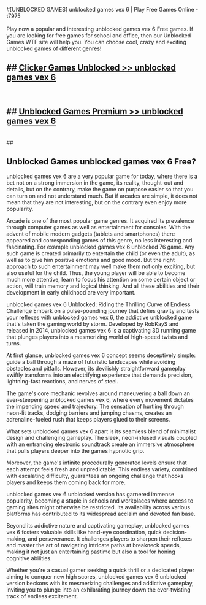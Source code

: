 #[UNBLOCKED GAMES] unblocked games vex 6 | Play Free Games Online - t7975 <br>
<br>
Play now a popular and interesting unblocked games vex 6 Free games. If you are looking for free games for school and office, then our Unblocked Games WTF site will help you. You can choose cool, crazy and exciting unblocked games of different genres!


## ##  [Clicker Games Unblocked >> unblocked games vex 6](http://freeplayer.one?title=unblocked_games_vex_6&ref=22)
  <br>

##  ## [Unblocked Games Premium >> unblocked games vex 6](http://freeplayer.one?title=unblocked_games_vex_6&ref=22)
  <br>
  ##



## Unblocked Games unblocked games vex 6 Free?

unblocked games vex 6 are a very popular game for today, where there is a bet not on a strong immersion in the game, its reality, thought-out and details, but on the contrary, make the game on purpose easier so that you can turn on and not understand much. But if arcades are simple, it does not mean that they are not interesting, but on the contrary even enjoy more popularity.

Arcade is one of the most popular game genres. It acquired its prevalence through computer games as well as entertainment for consoles. With the advent of mobile modern gadgets (tablets and smartphones) there appeared and corresponding games of this genre, no less interesting and fascinating. For example unblocked games vex 6 unblocked 76 game. Any such game is created primarily to entertain the child (or even the adult), as well as to give him positive emotions and good mood. But the right approach to such entertainment may well make them not only exciting, but also useful for the child. Thus, the young player will be able to become much more attentive, learn to focus his attention on some certain object or action, will train memory and logical thinking. And all these abilities and their development in early childhood are very important.

unblocked games vex 6 Unblocked: Riding the Thrilling Curve of Endless Challenge
Embark on a pulse-pounding journey that defies gravity and tests your reflexes with unblocked games vex 6, the addictive unblocked game that's taken the gaming world by storm. Developed by RobKayS and released in 2014, unblocked games vex 6 is a captivating 3D running game that plunges players into a mesmerizing world of high-speed twists and turns.

At first glance, unblocked games vex 6 concept seems deceptively simple: guide a ball through a maze of futuristic landscapes while avoiding obstacles and pitfalls. However, its devilishly straightforward gameplay swiftly transforms into an electrifying experience that demands precision, lightning-fast reactions, and nerves of steel.

The game's core mechanic revolves around maneuvering a ball down an ever-steepening unblocked games vex 6, where every movement dictates the impending speed and trajectory. The sensation of hurtling through neon-lit tracks, dodging barriers and jumping chasms, creates an adrenaline-fueled rush that keeps players glued to their screens.

What sets unblocked games vex 6 apart is its seamless blend of minimalist design and challenging gameplay. The sleek, neon-infused visuals coupled with an entrancing electronic soundtrack create an immersive atmosphere that pulls players deeper into the games hypnotic grip.

Moreover, the game's infinite procedurally generated levels ensure that each attempt feels fresh and unpredictable. This endless variety, combined with escalating difficulty, guarantees an ongoing challenge that hooks players and keeps them coming back for more.

unblocked games vex 6 unblocked version has garnered immense popularity, becoming a staple in schools and workplaces where access to gaming sites might otherwise be restricted. Its availability across various platforms has contributed to its widespread acclaim and devoted fan base.

Beyond its addictive nature and captivating gameplay, unblocked games vex 6 fosters valuable skills like hand-eye coordination, quick decision-making, and perseverance. It challenges players to sharpen their reflexes and master the art of navigating intricate paths at breakneck speeds, making it not just an entertaining pastime but also a tool for honing cognitive abilities.

Whether you're a casual gamer seeking a quick thrill or a dedicated player aiming to conquer new high scores, unblocked games vex 6 unblocked version beckons with its mesmerizing challenges and addictive gameplay, inviting you to plunge into an exhilarating journey down the ever-twisting track of endless excitement.